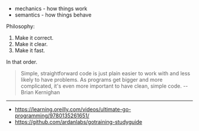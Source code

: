 * mechanics - how things work
* semantics - how things behave

Philosophy:

1. Make it correct.
2. Make it clear.
3. Make it fast.

In that order.

> Simple, straightforward code is just plain easier to work with and less likely to have problems. As programs get bigger and more complicated, it's even more important to have clean, simple code. -- Brian Kernighan

---

* https://learning.oreilly.com/videos/ultimate-go-programming/9780135261651/
* https://github.com/ardanlabs/gotraining-studyguide
